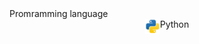 <div>
  <span>Promramming language </span>
  <div style='display: flex; justify-content: center;'>
    <img src='./python-svgrepo-com.svg' style='width: 24px; height: 24px' />
    <span>Python</span>
  </div>
</div>
